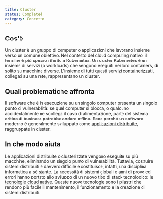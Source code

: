 ```yaml
---
title: Cluster
status: Completed
category: Concetto
---
```


## Cos'è

Un cluster è un gruppo di computer o applicazioni che lavorano insieme verso un comune obiettivo.  Nel contesto del cloud computing nativo, il termine è più spesso riferito a Kubernetes. Un cluster Kubernetes è un insieme di servizi (o workloads) che vengono eseguiti nei loro containers, di solito su macchine diverse. L'insieme di tutti questi servizi [containerizzati](/containerization/), collegati su una rete, rappresentano un cluster.

## Quali problematiche affronta

Il software che è in esecuzione su un singolo computer presenta un singolo punto di vulnerabilità: se quel computer si blocca, o qualcuno accidentalmente ne scollega il cavo di alimentazione, parte del sistema critico di business potrebbe andare offline. Ecco perché un software moderno è generalmente sviluppato come [applicazioni distribuite](/distributed-apps/), raggruppate in cluster. 

## In che modo aiuta

Le applicazioni distribuite o clusterizzate vengono eseguite su più macchine, eliminando un singolo punto di vulnerabilità. Tuttavia, costruire sistemi distribuiti è davvero difficile e costituisce, infatti, una disciplina informatica a sé stante. La necessità di sistemi globali e anni di prove ed errori hanno portato allo sviluppo di un nuovo tipo di stack tecnologico: le [tecnologie cloud native](/it/cloud-native-tech/). Queste nuove tecnologie sono i pilastri che rendono più facile il mantenimento, il funzionamento e la creazione di sistemi distribuiti.
